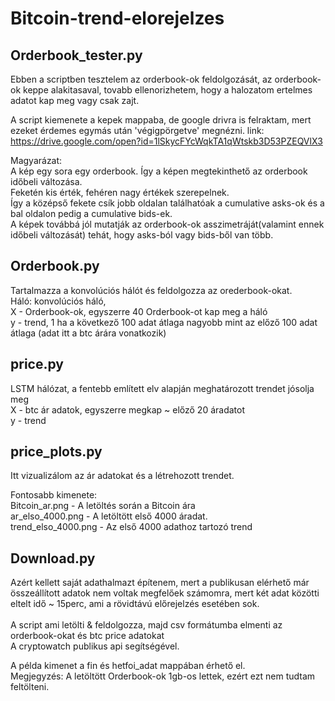 # Bitcoin-trend-elorejelzes

## Orderbook_tester.py
Ebben a scriptben tesztelem az orderbook-ok feldolgozását, az orderbook-ok keppe alakitasaval, tovabb ellenorizhetem, hogy a halozatom ertelmes adatot kap meg vagy csak zajt.

A script kiemenete a kepek mappaba, de google drivra is felraktam, mert ezeket érdemes egymás után 'végigpörgetve' megnézni.
link: https://drive.google.com/open?id=1lSkycFYcWqkTA1qWtskb3D53PZEQVlX3

Magyarázat: </br>
A kép egy sora egy orderbook. Így a képen megtekinthető az orderbook időbeli változása. </br>
Feketén kis érték, fehéren nagy értékek szerepelnek. </br>
Így a középső fekete csík jobb oldalan találhatóak a cumulative asks-ok és a bal oldalon pedig a cumulative bids-ek.<br />
A képek továbbá jól mutatják az orderbook-ok asszimetráját(valamint ennek időbeli változását) tehát, hogy asks-ból vagy bids-ből van több. 


## Orderbook.py
Tartalmazza a konvolúciós hálót és feldolgozza az orederbook-okat.  </br>
Háló: konvolúciós háló, </br>
X - Orderbook-ok, egyszerre 40 Orderbook-ot kap meg a háló</br>
y - trend, 1 ha a következő 100 adat átlaga nagyobb mint az előző 100 adat átlaga
(adat itt a btc árára vonatkozik)</br>

## price.py

LSTM hálózat, a fentebb említett elv alapján meghatározott trendet jósolja meg </br>
X - btc ár adatok, egyszerre megkap ~ előző 20 áradatot </br>
y - trend </br>

## price_plots.py
Itt vizualizálom az ár adatokat és a létrehozott trendet. </br>

Fontosabb kimenete:<br />
Bitcoin_ar.png - A letöltés során a Bitcoin ára </br>
ar_elso_4000.png - A letöltött első 4000 áradat. </br>
trend_elso_4000.png - Az első 4000 adathoz tartozó trend </br>

## Download.py
Azért kellett saját adathalmazt építenem, mert a publikusan elérhető már összeállított adatok nem voltak megfelőek számomra, mert két adat közötti eltelt idő ~ 15perc, ami a rövidtávú előrejelzés esetében sok.</br>
</br>
A script ami letölti & feldolgozza, majd csv formátumba elmenti az orderbook-okat és btc price adatokat</br>
A cryptowatch publikus api segítségével.</br>

A példa kimenet a fin és hetfoi_adat mappában érhető el.</br>
Megjegyzés: A letöltött Orderbook-ok 1gb-os lettek, ezért ezt nem tudtam feltölteni.
